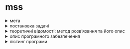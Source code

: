 # mss

<details>
<summary>мета</summary>
Дослідити і оцінити регресійну модель для даної вибірки, використовуючи різні методи оцінки коефіцієнтів регресії та провести статистичний аналіз отриманих результатів.
</details>

<details>
<summary>постановка задачі</summary>
1. Перевірити вибірку на однорідність (критерій Бартлета, Кохрена, модифікація Мкритерію Бартлета, граничний критерій неоднорідності дисперсій Харисона і Ман-Кейба, параметричний критерій Голдфільда і Квандта) 2. Оцінити коефіцієнти регресії за допомогою узагальненого методу найменших квадратів. 3. Оцінити коефіцієнти регресії за допомогою методу найменших квад-ратів. 4. Виконати статистичний аналіз результатів оцінювання. 5. Оцінити коефіцієнти регресії першого порядку. 6. Здійснити оцінювання узагальненої регресійної моделі.
</details>

<details>
<summary>теоретичні відомості: метод розвʼязання та його опис</summary>
  Критерій Бартлета - це статистичний тест, який використовується для перевірки гіпотези про однорідність дисперсій у групах даних. Цей критерій чутливий до нормального розподілу даних.

Його головна ідея полягає в порівнянні дисперсій між групами даних. Якщо дисперсії однорідні (тобто різниці між групами нестатистично значущі), то значення критерію буде незначним, що свідчить про прийняття нульової гіпотези про однорідність дисперсій. В іншому випадку, якщо дисперсії статистично відрізняються, значення критерію буде великим, що означатиме відхилення від нульової гіпотези.

Формально, для застосування критерію Бартлета ви можете використовувати наступні кроки:

1. Сформулювати нульову та альтернативну гіпотези. Нульова гіпотеза припускає, що дисперсії всіх груп даних однорідні, тоді як альтернативна гіпотеза стверджує, що дисперсії відрізняються хоча б у двох групах.
2. Обчислити значення критерію Бартлета.
3. Порівняти обчислене значення критерію з критичним значенням з відповідної таблиці для визначення статистичної значущості результату.
4. Зробити висновок про однорідність або неоднорідність дисперсій в групах даних на основі порівняння обчисленого значення критерію та його критичного значення.

Зокрема, для застосування критерію Бартлета важливо мати рівність кількості спостережень у різних групах та нормальний розподіл даних.

Критерій Кохрена - це статистичний тест, який використовується для перевірки однорідності дисперсій у групах даних. Він також відомий як критерій однорідності дисперсій.

Основна ідея критерію полягає у порівнянні максимальної та мінімальної дисперсій між групами. Якщо ці значення статистично не відрізняються, то припускається, що дисперсії у всіх групах однорідні.

Процедура застосування критерію Кохрена така:

1. Сформулювати нульову та альтернативну гіпотези. Нульова гіпотеза припускає, що дисперсії у всіх групах однорідні, альтернативна гіпотеза - що є хоча б одна відмінність між дисперсіями.
2. Обчислити максимальну та мінімальну дисперсії в групах.
3. Обчислити вибіркову дисперсію по кожній групі.
4. Обчислити статистику Кохрена шляхом ділення максимальної вибіркової дисперсії на суму всіх вибіркових дисперсій.
5. Порівняти обчислене значення статистики Кохрена з критичним значенням з таблиці для визначення статистичної значущості результату.
6. Зробити висновок щодо однорідності або неоднорідності дисперсій в групах на основі порівняння обчисленого значення статистики Кохрена та його критичного значення.

Критерій Кохрена є досить простим у застосуванні та може бути використаний для перевірки однорідності дисперсій у випадку, коли кількість груп не більше деякого певного обмеження, зазвичай до десяти.
Модифікація М-критерію Бартлета - це адаптація критерію Бартлета для випадку, коли дані мають нормальний розподіл, але немають однорідність дисперсій. Цей критерій використовується для порівняння дисперсій у групах даних, коли вибірки не мають однакових дисперсій.

Процедура застосування модифікації М-критерію Бартлета аналогічна до звичайного критерію Бартлета, але перед застосуванням необхідно виконати попередню нормалізацію даних. Після цього кроки такі:

1. Сформулювати нульову та альтернативну гіпотези. Нульова гіпотеза стверджує, що всі групи мають однакову дисперсію, альтернативна гіпотеза - що є хоча б одна відмінність між дисперсіями.
2. Виконати нормалізацію даних (якщо необхідно).
3. Обчислити вибіркові дисперсії по кожній групі.
4. Обчислити середню вибіркову дисперсію.
5. Обчислити статистику М-критерію Бартлета, яка базується на порівнянні середньої вибіркової дисперсії з максимальною вибірковою дисперсією.
6. Порівняти обчислене значення статистики М-критерію Бартлета з критичним значенням з таблиці для визначення статистичної значущості результату.
7. Зробити висновок щодо однорідності або неоднорідності дисперсій в групах на основі порівняння обчисленого значення статистики М-критерію Бартлета та його критичного значення.

Цей підхід дозволяє враховувати нормальний розподіл даних та вирішує проблему нерівномірності дисперсій у групах.
Граничний критерій неоднорідності дисперсій Харісона і Манна-Кейба (Hartley's and Mann-Whitney's heteroscedasticity test) - це статистичний тест, який використовується для оцінки однорідності дисперсій у групах даних. Він оцінює максимальне відношення дисперсій між групами.

Процедура застосування цього критерію наступна:

1. Сформулювати нульову та альтернативну гіпотези. Нульова гіпотеза припускає, що всі групи мають однакову дисперсію, тоді як альтернативна гіпотеза стверджує, що є хоча б одна відмінність між дисперсіями.
   
2. Обчислити вибіркові дисперсії по кожній групі.

3. Знайти максимальне і мінімальне значення вибіркових дисперсій.

4. Обчислити відношення максимальної до мінімальної вибіркової дисперсії.

5. Знайти критичне значення граничного відношення дисперсій відповідно до обраного рівня значущості та кількості груп.

6. Порівняти обчислене відношення з критичним значенням.

7. Зробити висновок щодо однорідності або неоднорідності дисперсій в групах на основі порівняння обчисленого відношення з критичним значенням.

Цей критерій виявляється корисним в тих випадках, коли потрібно оцінити неоднорідність дисперсій у групах, особливо коли розподіл даних може бути важко інтерпретувати за допомогою інших методів.
Параметричний критерій Голдфільда і Квандта - це статистичний тест, який використовується для перевірки гіпотези про однорідність дисперсій у групах даних. Цей критерій передбачає, що дані мають нормальний розподіл.

Процедура застосування критерію Голдфільда і Квандта наступна:

1. Сформулювати нульову та альтернативну гіпотези. Нульова гіпотеза припускає, що дисперсії в усіх групах однакові, тоді як альтернативна гіпотеза стверджує, що є хоча б одна відмінність між дисперсіями.

2. Обчислити вибіркові дисперсії по кожній групі.

3. Впорядкувати вибіркові дисперсії за зростанням.

4. Визначити кількість спостережень у кожній групі, включаючи всі групи.

5. Знайти критичне значення для потрібного рівня значущості та кількості груп у таблиці критичних значень для критерію Голдфільда і Квандта.

6. Порівняти обчислене критерієм значення тесту з критичним значенням.

7. Зробити висновок щодо однорідності або неоднорідності дисперсій в групах на основі порівняння обчисленого значення критерію з критичним.

Цей критерій є корисним у випадках, коли потрібно перевірити однорідність дисперсій у групах і дані відповідають умовам нормального розподілу. Він може бути особливо корисним, коли кількість груп велика і групи мають різний обсяг.
Узагальнений метод найменших квадратів (УМНК) - це метод оцінювання параметрів регресійної моделі, який використовується у випадку, коли відомо, що похибки моделі не мають гауссівського розподілу. Цей метод є розширенням класичного методу найменших квадратів (МНК), який передбачає нормальний розподіл похибок.

Припустимо, що ми маємо регресійну модель у вигляді:

\[Y_i = \beta_0 + \beta_1 X_{i1} + \beta_2 X_{i2} + \ldots + \beta_k X_{ik} + \varepsilon_i\]

де \(Y_i\) - це залежна змінна, \(X_{ij}\) - незалежні змінні, \(\beta_0, \beta_1, \ldots, \beta_k\) - параметри моделі, а \(\varepsilon_i\) - випадкові похибки.

Основна ідея узагальненого методу найменших квадратів полягає в мінімізації суми квадратів вагованих відхилень між спостережуваними значеннями і значеннями, передбаченими моделлю. Ваги при цьому встановлюються відповідно до властивостей похибок.

Процедура оцінювання параметрів за допомогою УМНК включає наступні кроки:

1. Сформулювати регресійну модель і припущення про похибки моделі.
2. Обрати ваги для мінімізації функції втрат (зазвичай ваги вибираються залежно від природи похибок).
3. Мінімізувати суму квадратів вагованих відхилень між спостережуваними значеннями і значеннями, передбаченими моделлю.
4. Оцінити параметри моделі, що мінімізують цю суму.

Оцінки параметрів, отримані за допомогою УМНК, зазвичай є менш ефективними порівняно з оцінками, отриманими за допомогою МНК у випадку, коли похибки мають нормальний розподіл. Однак УМНК залишається корисним інструментом у випадках, коли це припущення про розподіл похибок не виконується.
Метод найменших квадратів (МНК) - це стандартний метод оцінювання параметрів регресійної моделі, який полягає в мінімізації суми квадратів відхилень між спостережуваними значеннями залежної змінної і значеннями, передбаченими моделлю.

Припустимо, що у нас є регресійна модель у вигляді:

\[Y_i = \beta_0 + \beta_1 X_{i1} + \beta_2 X_{i2} + \ldots + \beta_k X_{ik} + \varepsilon_i\]

де \(Y_i\) - це залежна змінна, \(X_{ij}\) - незалежні змінні, \(\beta_0, \beta_1, \ldots, \beta_k\) - параметри моделі, а \(\varepsilon_i\) - випадкові похибки.

Основна ідея МНК полягає в тому, щоб знайти такі значення параметрів \(\beta_0, \beta_1, \ldots, \beta_k\), які мінімізують суму квадратів відхилень між спостережуваними і передбаченими значеннями залежної змінної. Формально, ця сума квадратів відхилень (SSE) обчислюється як:

\[SSE = \sum_{i=1}^{n} (Y_i - \hat{Y}_i)^2\]

де \(\hat{Y}_i\) - це передбачене значення \(Y_i\), яке обчислюється за допомогою регресійної моделі.

Оцінки параметрів \(\beta_0, \beta_1, \ldots, \beta_k\), що мінімізують SSE, можуть бути знайдені аналітично або чисельно за допомогою різних методів оптимізації, таких як градієнтний спуск або метод Ньютона.

Оцінки, отримані за допомогою МНК, надають найкращі значення параметрів для регресійної моделі в тому сенсі, що вони мінімізують суму квадратів відхилень. Цей метод є широко використовуваним і дозволяє отримати найкращі оцінки параметрів, якщо припущення про нормальний розподіл похибок виконується.

Для виконання статистичного аналізу результатів оцінювання параметрів регресії за допомогою методу найменших квадратів, можна виконати наступні кроки:

1. **Перевірка припущень моделі**: Перш ніж переходити до аналізу результатів, слід перевірити припущення, які лежать в основі регресійної моделі, такі як нормальність розподілу похибок, лінійність зв'язку між змінними тощо. Для цього можна використовувати графічні методи (наприклад, Q-Q графіки, графіки залишків), а також статистичні тести (наприклад, тест Шапіро-Уілка для нормальності розподілу похибок).

2. **Оцінка значущості параметрів моделі**: Для оцінки статистичної значущості кожного з параметрів регресії можна використовувати t-тест. Порівнюючи оцінки коефіцієнтів регресії з їх стандартними помилками, можна обчислити t-статистики та визначити статистичну значущість параметрів на певному рівні значущості.

3. **Оцінка адекватності моделі**: Для оцінки того, наскільки добре побудована модель пояснює варіацію в залежній змінній, можна використовувати різноманітні статистичні метрики, такі як коєфіцієнт детермінації \(R^2\), кореляційний коефіцієнт Пірсона, а також F-тест на значущість моделі в цілому.

4. **Аналіз залишків моделі**: Перевірка залишків моделі є важливим етапом аналізу. Графіки залишків (наприклад, розподіл залишків, графік "залишків-прогнозованих значень") можуть допомогти виявити систематичні відхилення в моделі. Додатково можна застосувати тести на автокореляцію залишків, якщо це відповідає контексту дослідження.

5. **Перевірка мультіколінеарності**: Якщо в моделі присутня мультіколінеарність (високий рівень кореляції між незалежними змінними), це може спричинити проблеми при оцінці параметрів. Для виявлення мультіколінеарності можна використовувати статистичні тести, такі як визначення факторного числа, або обчислення кореляційної матриці між змінними.

6. **Інтерпретація результатів**: Нарешті, після виконання усіх статистичних аналізів, слід зробити висновки щодо статистичної значущості та адекватності моделі, а також провести інтерпретацію кожного з коефіцієнтів регресії в контексті дослідження.

Ці кроки допоможуть вам здійснити повний та об'єктивний статистичний аналіз результатів оцінювання параметрів регресії за допомогою методу найменших квадратів.

Оцінка коефіцієнтів регресії першого порядку полягає у визначенні параметрів \( \beta_0 \) та \( \beta_1 \) у рівнянні простої лінійної регресії:

\[ Y = \beta_0 + \beta_1 X + \varepsilon \]

де \( Y \) - залежна змінна, \( X \) - незалежна змінна, \( \beta_0 \) та \( \beta_1 \) - коефіцієнти регресії, а \( \varepsilon \) - випадкова похибка.

Для оцінки коефіцієнтів регресії першого порядку можна використовувати метод найменших квадратів (МНК). Метод полягає у мінімізації суми квадратів відхилень між фактичними значеннями залежної змінної та значеннями, які передбачає модель регресії.

Оцінки коефіцієнтів \( \beta_0 \) та \( \beta_1 \) можуть бути знайдені за наступними формулами МНК:

\[ \hat{\beta}_1 = \frac{\sum_{i=1}^{n}(x_i - \bar{x})(y_i - \bar{y})}{\sum_{i=1}^{n}(x_i - \bar{x})^2} \]

\[ \hat{\beta}_0 = \bar{y} - \hat{\beta}_1 \bar{x} \]

де \( \hat{\beta}_1 \) - оцінка коефіцієнта нахилу, \( \hat{\beta}_0 \) - оцінка вільного члена, \( x_i \) та \( y_i \) - значення змінних \( X \) та \( Y \) відповідно для \( i \)-го спостереження, \( \bar{x} \) та \( \bar{y} \) - середні значення змінних \( X \) та \( Y \) відповідно, а \( n \) - кількість спостережень.

Після обчислення цих оцінок можна перевірити їх статистичну значимість за допомогою t-тесту. Також можна визначити коефіцієнт детермінації \( R^2 \) для оцінки якості підгонки моделі до даних.

Узагальнена регресійна модель використовується, коли дані не відповідають класичним умовам простої лінійної регресії. Це може включати випадки, коли залежна змінна не має нормального розподілу, коли похибки мають гетероскедастичну або асиметричну структуру, або коли залежність між змінними не лінійна.

Для оцінки узагальненої регресійної моделі можна використовувати методи, такі як метод найменших квадратів з вагами, робустні методи оцінювання (наприклад, регресія Хубера), або методи, які враховують структуру похибок (наприклад, гребнева регресія або ласо).

Основні кроки оцінювання узагальненої регресійної моделі:

1. **Вибір моделі**: Спочатку необхідно визначити структуру моделі, включаючи вибір залежних і незалежних змінних, а також вибір форми функціонального відношення між ними.

2. **Визначення функції ваг**: У випадках, коли похибки мають гетероскедастичну або асиметричну структуру, можна використовувати функції ваг, які дають більший вагу менш варіативним спостереженням.

3. **Оцінка параметрів моделі**: Після визначення моделі та функції ваг можна застосувати методи оцінювання, такі як МНК з вагами або робустні методи, для отримання оцінок параметрів моделі.

4. **Оцінка статистичної значимості параметрів**: Після отримання оцінок параметрів можна провести тести на їх статистичну значимість, такі як t-тест або тести Вальда.

5. **Оцінка адекватності моделі**: Для оцінки адекватності моделі можна використовувати різноманітні статистичні тести, такі як тест на гомоскедастичність похибок, тест на адекватність підгонки моделі тощо.

6. **Перевірка припущень**: Нарешті, необхідно перевірити, чи виконуються припущення, на яких ґрунтується модель, та вирішити, чи вони задовольняються. 

Ці кроки допоможуть здійснити оцінювання узагальненої регресійної моделі та зробити висновки щодо її адекватності та значущості.
</details>

<details>
<summary>опис програмного забезпечення</summary>
<details>
<summary>вхідні дані</summary>
https://www.kaggle.com/datasets/rukenmissonnier/final-house)https://www.kaggle.com/datasets/rukenmissonnier/final-house
</details>
  <details>
<summary>вихідні дані</summary>
модель
</details>
  <details>
<summary>інструкцію користувача</summary>
?
</details>
  <details>
<summary>контрольний приклад</summary>
?
</details>
  <details>
<summary>таблицю варіантів</summary>
?
</details>
</details>
<details>
<summary>лістинг програми</summary>

</details>
